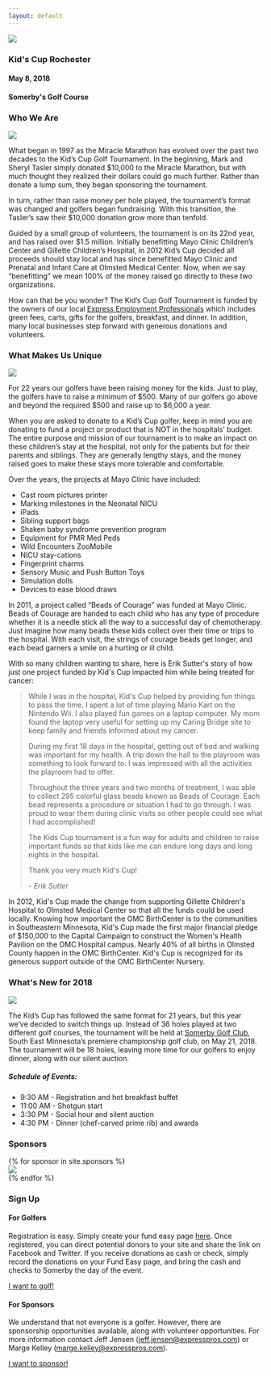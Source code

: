 ```yaml
---
layout: default
---
```


<section id="intro">
    <div class="background-image" style="background-image: url('uploads/golf_course.jpg');"></div>
    <section id="intro-content">
        <img class="icon" src="assets/images/kids_cup_logo.png">
        <h1 class="title">Kid's Cup Rochester</h1>
        <h4 class="date">May 8, 2018</h4><h4 class="location">Somerby's Golf Course</h4>
    </section>
</section>
<section id="who-we-are">
    <div class="container">
        <div class="item flex-100">
            <h3>Who We Are</h3>
            <img class="is-floated-right flex-50 has-gutter" src="uploads/players_1.jpg" />
            <p>What began in 1997 as the Miracle Marathon has evolved over the past two decades to the Kid’s Cup Golf Tournament. In the beginning, Mark and Sheryl Tasler simply donated $10,000 to the Miracle Marathon, but with much thought they realized their dollars could go much further.  Rather than donate a lump sum, they began sponsoring the tournament.</p>
            <p>In turn, rather than raise money per hole played, the tournament’s format was changed and golfers began fundraising.  With this transition, the Tasler’s saw their $10,000 donation grow more than tenfold.</p>
            <p>Guided by a small group of volunteers, the tournament is on its 22nd year, and has raised over $1.5 million.  Initially benefitting Mayo Clinic Children’s Center and Gillette Children’s Hospital, in 2012 Kid’s Cup decided all proceeds should stay local and has since benefitted Mayo Clinic and Prenatal and Infant Care at Olmsted Medical Center.  Now, when we say “benefitting” we mean 100% of the money raised go directly to these two organizations.</p>
            <p>How can that be you wonder?  The Kid’s Cup Golf Tournament is funded by the owners of our local <a href="http://www.expresspros.com" target="_blank">Express Employment Professionals</a> which includes green fees, carts, gifts for the golfers, breakfast, and dinner. In addition, many local businesses step forward with generous donations and volunteers.</p>
        </div>
    </div>
</section>
<section id="what-makes-us-unique" class="has-light-gray-background">
    <div class="container">
        <div class="item flex-100">
            <h3>What Makes Us Unique</h3>
            <img class="is-floated-right flex-50 has-gutter" src="uploads/golf_cart_1.jpg" />
            <p>For 22 years our golfers have been raising money for the kids.  Just to play, the golfers have to raise a minimum of $500.  Many of our golfers go above and beyond the required $500 and raise up to $6,000 a year.</p>
            <p>When you are asked to donate to a Kid’s Cup golfer, keep in mind you are donating to fund a project or product that is NOT in the hospitals’ budget.  The entire purpose and mission of our tournament is to make an impact on these children’s stay at the hospital, not only for the patients but for their parents and siblings.  They are generally lengthy stays, and the money raised goes to make these stays more tolerable and comfortable.</p>
            <p>Over the years, the projects at Mayo Clinic have included:</p>
            <ul>
                <li>Cast room pictures printer</li>
                <li>Marking milestones in the Neonatal NICU</li>
                <li>iPads</li>
                <li>Sibling support bags</li>
                <li>Shaken baby syndrome prevention program</li>
                <li>Equipment for PMR Med Peds</li>
                <li>Wild Encounters ZooMobile</li>
                <li>NICU stay-cations</li>
                <li>Fingerprint charms</li>
                <li>Sensory Music and Push Button Toys</li>
                <li>Simulation dolls</li>
                <li>Devices to ease blood draws</li>
            </ul>
            <p>In 2011, a project called “Beads of Courage” was funded at Mayo Clinic.  Beads of Courage are handed to each child who has any type of procedure whether it is a needle stick all the way to a successful day of chemotherapy.  Just imagine how many beads these kids collect over their time or trips to the hospital.  With each visit, the strings of courage beads get longer, and each bead garners a smile on a hurting or ill child.</p>
            <p>With so many children wanting to share, here is Erik Sutter's story of how just one project funded by Kid's Cup impacted him while being treated for cancer:</p>
            <blockquote>
                <p>While I was in the hospital, Kid's Cup helped by providing fun things to pass the time.  I spent a lot of time playing Mario Kart on the Nintendo Wii.  I also played fun games on a laptop computer.  My mom found the laptop very useful for setting up my Caring Bridge site to keep family and friends informed about my cancer.</p>
                <p>During my first 18 days in the hospital, getting out of bed and walking was important for my health.  A trip down the hall to the playroom was something to look forward to.  I was impressed with all the activities the playroom had to offer.</p>
                <p>Throughout the three years and two months of treatment, I was able to collect 295 colorful glass beads known as Beads of Courage.  Each bead represents a procedure or situation I had to go through.  I was proud to wear them during clinic visits so other people could see what I had accomplished!</p>
                <p>The Kids Cup tournament is a fun way for adults and children to raise important funds so that kids like me can endure long days and long nights in the hospital.</p>
                <p>Thank you very much Kid's Cup!</p>
                <p><em>- Erik Sutter</em></p>
            </blockquote>
            <p>In 2012, Kid's Cup made the change from supporting Gillette Children's Hospital to Olmsted Medical Center so that all the funds could be used locally.  Knowing how important the OMC BirthCenter is to the communities in Southeastern Minnesota, Kid's Cup made the first major financial pledge of $150,000 to the Capital Campaign to construct the Women's Health Pavilion on the OMC Hospital campus.  Nearly 40% of all births in Olmsted County happen in the OMC BirthCenter.  Kid's Cup is recognized for its generous support outside of the OMC BirthCenter Nursery.</p>
        </div>
    </div>
</section>
<section id="whats-new">
    <div class="container">
        <div class="item flex-100">
            <h3>What's New for 2018</h3>
            <img class="is-floated-right flex-50 has-gutter" src="uploads/somerbys_course.jpg" />
            <p>The Kid’s Cup has followed the same format for 21 years, but this year we’ve decided to switch things up. Instead of 36 holes played at two different golf courses, the tournament will be held at <a href="http://www.somerby.com" target="_blank">Somerby Golf Club</a>, South East Minnesota’s premiere championship golf club, on May 21, 2018. The tournament will be 18 holes, leaving more time for our golfers to enjoy dinner, along with our silent auction.</p>
            <h5>Schedule of Events:</h5>
            <ul class="is-unbulleted-list">
                <li>9:30 AM - Registration and hot breakfast buffet</li>
                <li>11:00 AM - Shotgun start</li>
                <li>3:30 PM - Social hour and silent auction</li>
                <li>4:30 PM - Dinner (chef-carved prime rib) and awards</li>
            </ul>
        </div>
    </div>
</section>
<section id="sponsors" class="has-light-gray-background">
    <div class="container">
        <div class="item flex-100">
            <h3 class="is-center-aligned">Sponsors</h3>
        </div>
        {% for sponsor in site.sponsors %}
            <div class="item flex-33 flex-50-tablet has-padding-two has-gutter has-centered-content has-white-background">
                <a href="{{ sponsor.link}}" target="_blank" class="item-overlay-link"></a>
                <img src="{{ site.baseurl }}{{ sponsor.image }}" class="has-no-margins" />
            </div>
        {% endfor %}
    </div>
</section>
<section id="sign-up">
    <div class="container">
        <div class="item flex-100">
            <h3 class="is-center-aligned">Sign Up</h3>
        </div>
        <div class="item flex-50 has-gutter is-center-aligned">
            <h4>For Golfers</h4>
            <span class="fa fa-flag fa-3x is-icon"></span>
            <p>Registration is easy. Simply create your fund easy page <a href="https://secure.ministrysync.com/ministrysync/event/website/home/?e=10087" target="_blank">here</a>. Once registered, you can direct potential donors to your site and share the link on Facebook and Twitter.  If you receive donations as cash or check, simply record the donations on your Fund Easy page, and bring the cash and checks to Somerby the day of the event.</p>
            <p><a class="is-button" href="https://secure.ministrysync.com/ministrysync/event/website/home/?e=10087" target="_blank">I want to golf!</a></p>
        </div>
        <div class="item flex-50 has-gutter is-center-aligned">
            <h4>For Sponsors</h4>
            <span class="fa fa-handshake-o fa-3x is-icon"></span>
            <p>We understand that not everyone is a golfer. However, there are sponsorship opportunities available, along with volunteer opportunities. For more information contact Jeff Jensen (<a href="mailto:jeff.jensen@expresspros.com?subject=Kid's Cup Rochester Sponsorship">jeff.jensen@expresspros.com</a>) or Marge Kelley (<a href="mailto:marge.kelley@expresspros.com?subject=Kid's Cup Rochester Sponsorship">marge.kelley@expresspros.com</a>).</p>
            <p><a class="is-button" href="mailto:marge.kelley@expresspros.com?subject=Kid's Cup Rochester Sponsorship">I want to sponsor!</a></p>
        </div>
    </div>
</section>